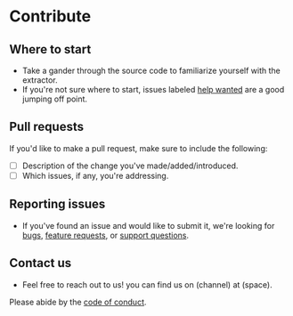 # Contribute

## Where to start
* Take a gander through the source code to familiarize yourself with the extractor.
* If you're not sure where to start, issues labeled   [help wanted](https://github.com/RichardLitt/extract-id3-tags-from-mp3s/labels/help%20wanted) are a good jumping off point.

## Pull requests
If you'd like to make a pull request, make sure to include the following:
 - [ ] Description of the change you've made/added/introduced.
 - [ ] Which issues, if any, you're addressing.
## Reporting issues
* If you've found an issue and would like to submit it, we're looking for [bugs](https://github.com/RichardLitt/extract-id3-tags-from-mp3s/issues/new?template=Bugs.md), [feature requests](https://github.com/RichardLitt/extract-id3-tags-from-mp3s/issues/new?template=feature_requests.md),  or [support questions](https://github.com/RichardLitt/extract-id3-tags-from-mp3s/issues/new?template=support_question.md).

## Contact us
* Feel free to reach out to us! you can find us on (channel) at (space).


Please abide by the [code of conduct](CODE_OF_CONDUCT.md).
